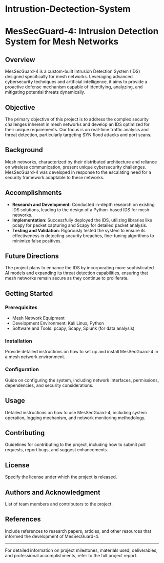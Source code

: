 # Intrustion-Dectection-System


# MesSecGuard-4: Intrusion Detection System for Mesh Networks

## Overview
MesSecGuard-4 is a custom-built Intrusion Detection System (IDS) designed specifically for mesh networks. Leveraging advanced cybersecurity techniques and artificial intelligence, it aims to provide a proactive defense mechanism capable of identifying, analyzing, and mitigating potential threats dynamically.

## Objective
The primary objective of this project is to address the complex security challenges inherent in mesh networks and develop an IDS optimized for their unique requirements. Our focus is on real-time traffic analysis and threat detection, particularly targeting SYN flood attacks and port scans.

## Background
Mesh networks, characterized by their distributed architecture and reliance on wireless communication, present unique cybersecurity challenges. MesSecGuard-4 was developed in response to the escalating need for a security framework adaptable to these networks.

## Accomplishments
- **Research and Development**: Conducted in-depth research on existing IDS solutions, leading to the design of a Python-based IDS for mesh networks.
- **Implementation**: Successfully deployed the IDS, utilizing libraries like pcapy for packet capturing and Scapy for detailed packet analysis.
- **Testing and Validation**: Rigorously tested the system to ensure its effectiveness in detecting security breaches, fine-tuning algorithms to minimize false positives.

## Future Directions
The project plans to enhance the IDS by incorporating more sophisticated AI models and expanding its threat detection capabilities, ensuring that mesh networks remain secure as they continue to proliferate.

## Getting Started
### Prerequisites
- Mesh Network Equipment
- Development Environment: Kali Linux, Python
- Software and Tools: pcapy, Scapy, Splunk (for data analysis)

### Installation
Provide detailed instructions on how to set up and install MesSecGuard-4 in a mesh network environment.

### Configuration
Guide on configuring the system, including network interfaces, permissions, dependencies, and security considerations.

## Usage
Detailed instructions on how to use MesSecGuard-4, including system operation, logging mechanism, and network monitoring methodology.

## Contributing
Guidelines for contributing to the project, including how to submit pull requests, report bugs, and suggest enhancements.

## License
Specify the license under which the project is released.

## Authors and Acknowledgment
List of team members and contributors to the project.

## References
Include references to research papers, articles, and other resources that informed the development of MesSecGuard-4.

---

For detailed information on project milestones, materials used, deliverables, and professional accomplishments, refer to the full project report.
